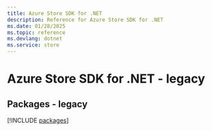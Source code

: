 ```yaml
---
title: Azure Store SDK for .NET
description: Reference for Azure Store SDK for .NET
ms.date: 01/28/2025
ms.topic: reference
ms.devlang: dotnet
ms.service: store
---
```

# Azure Store SDK for .NET - legacy
## Packages - legacy
[!INCLUDE [packages](store-index.md)]
